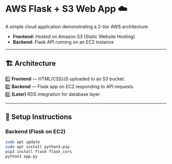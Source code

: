 # AWS Flask + S3 Web App ☁️

A simple cloud application demonstrating a 2-tier AWS architecture:
- **Frontend:** Hosted on Amazon S3 (Static Website Hosting)
- **Backend:** Flask API running on an EC2 instance

---

## 🏗️ Architecture

1️⃣ **Frontend** — HTML/CSS/JS uploaded to an S3 bucket.  
2️⃣ **Backend** — Flask app on EC2 responding to API requests.  
3️⃣ **(Later)** RDS integration for database layer.

---

## 🚀 Setup Instructions

### Backend (Flask on EC2)
```bash
sudo apt update
sudo apt install python3-pip
pip3 install flask flask_cors
python3 app.py
